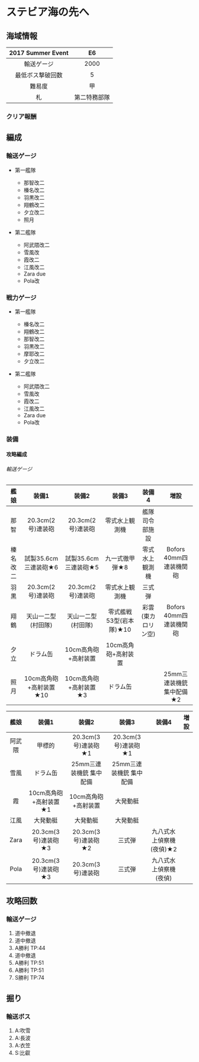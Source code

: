 # ステビア海の先へ

## 海域情報

| 2017 Summer Event | E6           |
| :-:               | :-:          |
| 輸送ゲージ        | 2000         |
| 最低ボス撃破回数  | 5            |
| 難易度            | 甲           |
| 札                | 第二特務部隊 |


### クリア報酬

## 編成

### 輸送ゲージ

- 第一艦隊
	- 那智改二
	- 榛名改二
	- 羽黒改二
	- 翔鶴改二
	- 夕立改二
	- 照月

- 第二艦隊
	- 阿武隈改二
	- 雪風改
	- 霞改二
	- 江風改二
	- Zara due
	- Pola改


### 戦力ゲージ

- 第一艦隊
	- 榛名改二
	- 翔鶴改二
	- 那智改二
	- 羽黒改二
	- 摩耶改二
	- 夕立改二

- 第二艦隊
	- 阿武隈改二
	- 雪風改
	- 霞改二
	- 江風改二
	- Zara due
	- Pola改

### 装備

#### 攻略編成

###### 輸送ゲージ

| 艦娘     | 装備1                   | 装備2                 | 装備3                   | 装備4              | 増設                      |
| :-:      | :---------------------: | :----------------:    | :----------------:      | :----------------: | :-:                       |
| 那智     | 20.3cm(2号)連装砲       | 20.3cm(2号)連装砲     | 零式水上観測機          | 艦隊司令部施設     |                           |
| 榛名改二 | 試製35.6cm三連装砲★6    | 試製35.6cm三連装砲★5  | 九一式徹甲弾★8          | 零式水上観測機     | Bofors 40mm四連装機関砲   |
| 羽黒     | 20.3cm(2号)連装砲       | 20.3cm(2号)連装砲     | 零式水上観測機          | 三式弾             |                           |
| 翔鶴     | 天山一二型(村田隊)      | 天山一二型(村田隊)    | 零式艦戦53型(岩本隊)★10 | 彩雲(東カロリン空) | Bofors 40mm四連装機関砲   |
| 夕立     | ドラム缶                | 10cm高角砲+高射装置   | 10cm高角砲+高射装置     |                    |                           |
| 照月     | 10cm高角砲+高射装置★10  | 10cm高角砲+高射装置★3 | ドラム缶                |                    | 25mm三連装機銃 集中配備★2 |


| 艦娘   | 装備1                   | 装備2                  | 装備3                 | 装備4                    | 増設 |
| :-:    | :---------------------: | :----------------:     | :----------------:    | :----------------:       | :-:  |
| 阿武隈 | 甲標的                  | 20.3cm(3号)連装砲★1    | 20.3cm(3号)連装砲★1   |                          |      |
| 雪風   | ドラム缶                | 25mm三連装機銃 集中配備 | 25mm三連装機銃 集中配備 |                          |      |
| 霞     | 10cm高角砲+高射装置★1   | 10cm高角砲+高射装置  | 大発動艇              |                          |      |
| 江風   | 大発動艇                | 大発動艇               | 大発動艇              |                          |      |
| Zara   | 20.3cm(3号)連装砲★3     | 20.3cm(3号)連装砲★2    | 三式弾                | 九八式水上偵察機(夜偵)★2 |      |
| Pola   | 20.3cm(3号)連装砲★3     | 20.3cm(3号)連装砲   | 三式弾                | 九八式水上偵察機(夜偵)   |      |





## 攻略回数

### 輸送ゲージ
1. 道中撤退
1. 道中撤退
1. A勝利 TP:44
1. 道中撤退
1. A勝利 TP:51
1. A勝利 TP:51
1. S勝利 TP:74

## 掘り

### 輸送ボス
1. A:吹雪
1. A:長波
1. A:衣笠
1. S:比叡




